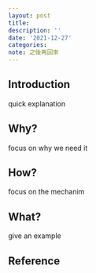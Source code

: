 ```yaml
---
layout: post
title:
description: ''
date: '2021-12-27'
categories:
note: 之後再回來
---
```


## Introduction

quick explanation

## Why?

focus on why we need it

## How?

focus on the mechanim
## What?

give an example

## Reference
